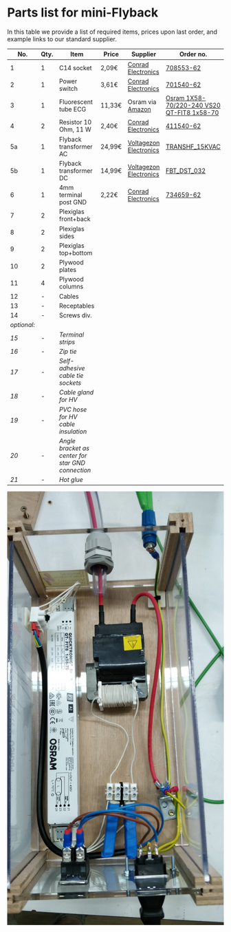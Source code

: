# Parts list for mini-Flyback

In this table we provide a list of required items, prices upon last order, and example links to our standard supplier.

| No. | Qty. | Item                   | Price  | Supplier | Order no. |
|-----|------|------------------------|--------|----------|-----------|
|  1  |  1   | C14 socket             |  2,09€ | [Conrad Electronics](https://www.conrad.de) | [708553-62](https://www.conrad.de/de/p/kaltgeraete-steckverbinder-42r-serie-netzsteckverbinder-42r-buchse-einbau-vertikal-gesamtpolzahl-2-pe-10-a-schwarz-708553.html) |
|  2  |  1   | Power switch           |  3,61€ | [Conrad Electronics](https://www.conrad.de) | [701540-62](https://www.conrad.de/de/p/arcolectric-wippschalter-c6053alnaf-230-v-ac-16-a-2-x-aus-ein-rastend-1-st-701540.html) |
|  3  |  1   | Fluorescent tube ECG   | 11,33€ | Osram via [Amazon](https://www.amazon.de/) | [Osram 1X58-70/220-240 VS20 QT-FIT8 1x58-70](https://www.amazon.de/Osram-FIT8-1x58-70-220-240-VS20/dp/B0024WLI6M/ref=sr_1_1?__mk_de_DE=%C3%85M%C3%85%C5%BD%C3%95%C3%91&keywords=osram+qtfit8+70&qid=1560842868&s=diy&sr=1-1) |
|  4  |  2   | Resistor 10 Ohm, 11 W  |  2,40€ | [Conrad Electronics](https://www.conrad.de) | [411540-62](https://www.conrad.de/de/p/hochlast-widerstand-10-axial-bedrahtet-11-w-10-1-st-411540.html) |
| 5a  |  1   | Flyback transformer AC | 24,99€ | [Voltagezon Electronics](https://highvoltageshop.com/) | [TRANSHF_15KVAC](https://highvoltageshop.com/epages/b73088c0-9f9a-4230-9ffc-4fd5c619abc4.sf/de_DE/?ObjectPath=/Shops/b73088c0-9f9a-4230-9ffc-4fd5c619abc4/Products/TRANSHF_15KVAC) |
| 5b  |  1   | Flyback transformer DC | 14,99€ | [Voltagezon Electronics](https://highvoltageshop.com/) | [FBT_DST_032](https://highvoltageshop.com/epages/b73088c0-9f9a-4230-9ffc-4fd5c619abc4.sf/de_DE/?ObjectPath=/Shops/b73088c0-9f9a-4230-9ffc-4fd5c619abc4/Products/FBT_DST_032) |
|  6  |  1   | 4mm terminal post GND  |  2,22€ | [Conrad Electronics](https://www.conrad.de) | [734659-62](https://www.conrad.de/de/p/schnepp-polklemme-gruen-16-a-1-st-734659.html) |
|  7  |  2   | Plexiglas front+back   |        | | |
|  8  |  2   | Plexiglas sides        |        | | |
|  9  |  2   | Plexiglas top+bottom   |        | | |
| 10  |  2   | Plywood plates         |        | | |
| 11  |  4   | Plywood columns        |        | | |
| 12  |  -   | Cables                 |        | | |
| 13  |  -   | Receptables            |        | | |
| 14  |  -   | Screws div.            |        | | |
| *optional:* | | | | | |
| *15*  |  -   | *Terminal strips* |        | | |
| *16*  |  -   | *Zip tie* |        | | |
| *17*  |  -   | *Self-adhesive cable tie sockets* |        | | |
| *18*  |  -   | *Cable gland for HV* |        | | |
| *19*  |  -   | *PVC hose for HV cable insulation* |        | | |
| *20*  |  -   | *Angle bracket as center for star GND connection* |        | | |
| *21*  |  -   | *Hot glue* |        | | |

![Top view inside](https://github.com/SebastianDahle/PlasmaSolution/blob/master/HV_power_supplies/mini-Flyback/Inside_view.jpg "Top view inside")
